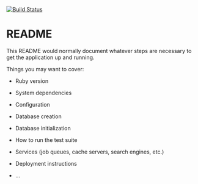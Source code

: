 [![Build Status](https://travis-ci.org/curationexperts/laevigata.svg?branch=master)](https://travis-ci.org/curationexperts/laevigata)

# README

This README would normally document whatever steps are necessary to get the
application up and running.

Things you may want to cover:

* Ruby version

* System dependencies

* Configuration

* Database creation

* Database initialization

* How to run the test suite

* Services (job queues, cache servers, search engines, etc.)

* Deployment instructions

* ...
